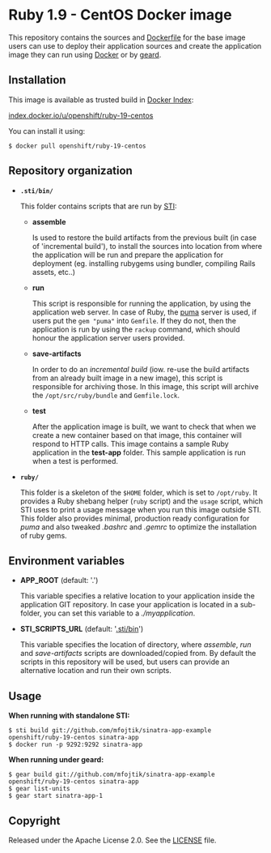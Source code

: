Ruby 1.9 - CentOS Docker image
========================================

This repository contains the sources and
[Dockerfile](https://github.com/openshift/ruby-19-centos/blob/master/Dockerfile)
for the base image users can use to deploy their application sources and create
the application image they can run using [Docker](http://docker.io) or by [geard](https://github.com/openshift/geard/).

Installation
---------------

This image is available as trusted build in [Docker Index](https://index.docker.io):

[index.docker.io/u/openshift/ruby-19-centos](https://index.docker.io/u/openshift/ruby-19-centos/)

You can install it using:

```
$ docker pull openshift/ruby-19-centos
```

Repository organization
------------------------

* **`.sti/bin/`**

  This folder contains scripts that are run by [STI](https://github.com/openshift/geard/tree/master/sti):

  *   **assemble**

      Is used to restore the build artifacts from the previous built (in case of
      'incremental build'), to install the sources into location from where the
      application will be run and prepare the application for deployment (eg.
      installing rubygems using bundler, compiling Rails assets, etc..)

  *   **run**

      This script is responsible for running the application, by using the
      application web server. In case of Ruby, the [puma](http://puma.io/)
      server is used, if users put the `gem "puma"` into `Gemfile`. If they do not,
      then the application is run by using the `rackup` command, which should
      honour the application server users provided.

  *   **save-artifacts**

      In order to do an *incremental build* (iow. re-use the build artifacts
      from an already built image in a new image), this script is responsible for
      archiving those. In this image, this script will archive the
      `/opt/src/ruby/bundle` and `Gemfile.lock`.


  *   **test**

      After the application image is built, we want to check that when we create a new
      container based on that image, this container will respond to HTTP calls.
      This image contains a sample Ruby application in the **test-app** folder. This
      sample application is run when a test is performed.

* **`ruby/`**

  This folder is a skeleton of the `$HOME` folder, which is set to `/opt/ruby`.
  It provides a Ruby shebang helper (`ruby` script) and the `usage` script,
  which STI uses to print a usage message when you run this image outside STI.
  This folder also provides minimal, production ready configuration for *puma*
  and also tweaked *.bashrc* and *.gemrc* to optimize the installation of ruby
  gems.


Environment variables
---------------------

*  **APP_ROOT** (default: '.')

    This variable specifies a relative location to your application inside the
    application GIT repository. In case your application is located in a
    sub-folder, you can set this variable to a *./myapplication*.

*  **STI_SCRIPTS_URL** (default: '[.sti/bin](https://raw.githubusercontent.com/openshift/ruby-19-centos/master/.sti/bin)')

    This variable specifies the location of directory, where *assemble*, *run* and
    *save-artifacts* scripts are downloaded/copied from. By default the scripts
    in this repository will be used, but users can provide an alternative
    location and run their own scripts.

Usage
---------------------

**When running with standalone STI:**

```
$ sti build git://github.com/mfojtik/sinatra-app-example openshift/ruby-19-centos sinatra-app
$ docker run -p 9292:9292 sinatra-app
```

**When running under geard:**

```
$ gear build git://github.com/mfojtik/sinatra-app-example openshift/ruby-19-centos sinatra-app
$ gear list-units
$ gear start sinatra-app-1
```


Copyright
--------------------

Released under the Apache License 2.0. See the [LICENSE](https://github.com/openshift/ruby-19-centos/blob/master/LICENSE) file.
